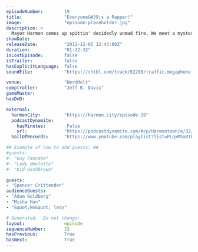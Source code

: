 ```yaml
---
episodeNumber:        19
title:                "Everyone&#39;s a Rapper!"
image:                "episode-placeholder.jpg"
description: >
  Mayor Harmon comes up spittin' decidedly unmad fire. We meet a mysterious lady in the audience that can only say "no." No D&D this week but Spencer rules the day just the same. Adam Goldberg takes a swipe at having a segment. Dan raps EVEN MORE. N...
showDate:             
releaseDate:          "2012-12-05 12:43:00Z"
duration:             "01:22:32"
isLostEpisode:        false
isTrailer:            false
hasExplicitLanguage:  false
soundFile:            "https://chtbl.com/track/E2288/traffic.megaphone.fm/STA8398406951.mp3?updated=1555703126"

venue:                "NerdMelt"
comptroller:          "Jeff B. Davis"
gameMaster:           
hasDnD:               

external:
  harmonCity:         "https://harmon.city/episode-19"
  podcastDynamite:
    hasMinutes:        False
    url:              "https://podcastdynamite.com/#/p/Harmontown/e/32/19"
  hallOfRecords:      "https://www.youtube.com/playlist?list=PLqxM5x81hNObT2tGM8bPyKIgC4BNxX4AT"

## Example of how to add guests: ##
#guests:
#- "Guy Pancake"
#- "Lady Omelette"
#- "Kid Hashbrown"

guests:
- "Spencer Crittenden"
audienceGuests:
- "Adam Goldberg"
- "Misha Han"
- "&quot;No&quot; lady"

# Generated.  Do not change:
layout:               episode
sequenceNumber:       32
hasPrevious:          True
hasNext:              True
---
```


<!-- The episode description will be rendered here -->
<!-- Add your content below here -->

